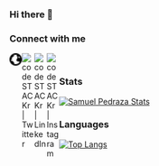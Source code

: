 ### Hi there 👋

<!--
**Samuel-Pedraza/Samuel-Pedraza** is a ✨ _special_ ✨ repository because its `README.md` (this file) appears on your GitHub profile.

Here are some ideas to get you started:

- 🔭 I’m currently working on ...
- 🌱 I’m currently learning ...
- 👯 I’m looking to collaborate on ...
- 🤔 I’m looking for help with ...
- 💬 Ask me about ...
- 📫 How to reach me: ...
- 😄 Pronouns: ...
- ⚡ Fun fact: ...
-->

### Connect with me

[<img align="left" alt="codeSTACKr.com" width="22px" src="https://raw.githubusercontent.com/iconic/open-iconic/master/svg/globe.svg" />][website]
[<img align="left" alt="codeSTACKr | Twitter" width="22px" src="https://cdn.jsdelivr.net/npm/simple-icons@v3/icons/twitter.svg" />][twitter]
[<img align="left" alt="codeSTACKr | LinkedIn" width="22px" src="https://cdn.jsdelivr.net/npm/simple-icons@v3/icons/linkedin.svg" />][linkedin]
[<img align="left" alt="codeSTACKr | Instagram" width="22px" src="https://cdn.jsdelivr.net/npm/simple-icons@v3/icons/instagram.svg" />][instagram]

<br/>

### Stats

[![Samuel Pedraza Stats](https://github-readme-stats.vercel.app/api?username=samuel-pedraza&count_private=true&show_icons=true)](https://github.com/anuraghazra/github-readme-stats)

### Languages

[![Top Langs](https://github-readme-stats.vercel.app/api/top-langs/?username=samuel-pedraza&layout=compact&hide=python)](https://github.com/anuraghazra/github-readme-stats)

[website]: https://samuelpedraza.com
[twitter]: https://twitter.com/samuel__pedraza
[instagram]: https://www.instagram.com/pedraza.sam/
[linkedin]: https://www.linkedin.com/in/samuel-pedraza/
